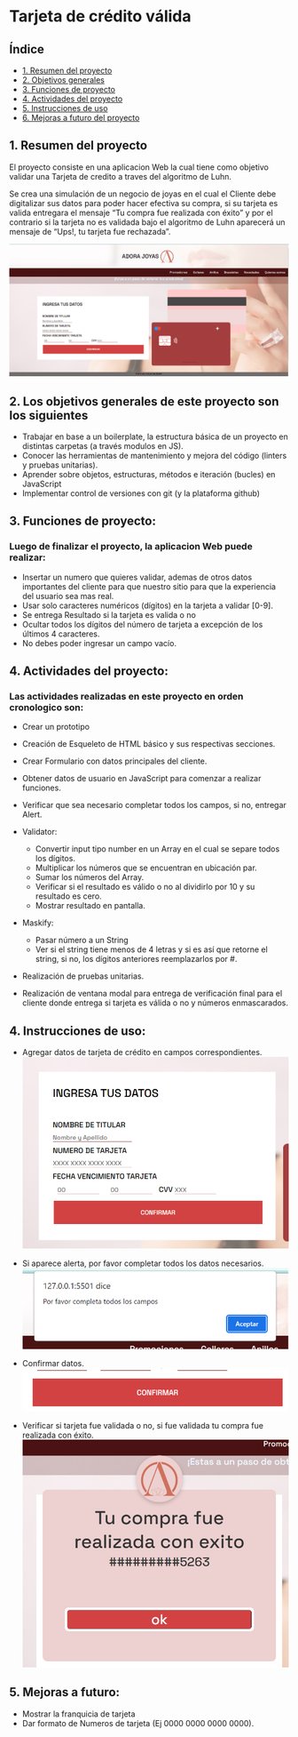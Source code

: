 # Tarjeta de crédito válida

## Índice

* [1. Resumen del proyecto](#1-resumen-del-proyecto)
* [2. Objetivos generales](#2-objetivos-generales)
* [3. Funciones de proyecto](#3-funciones-del-proyecto)
* [4. Actividades del proyecto](#4-consideraciones-técnicas)
* [5. Instrucciones de uso](#5-Instrucciones-de-Uso)
* [6. Mejoras a futuro del proyecto](#6-mejoras-a-futuro)

## 1. Resumen del proyecto

El proyecto consiste en una aplicacion Web la cual tiene como objetivo validar una Tarjeta de credito a traves del algoritmo de Luhn. 

Se crea una simulación de un negocio de joyas en el cual el Cliente debe digitalizar sus datos para poder hacer efectiva su compra, si su tarjeta es valida entregara el mensaje “Tu compra fue realizada con éxito” y por el contrario si la tarjeta no es validada bajo el algoritmo de Luhn aparecerá un mensaje de “Ups!, tu tarjeta fue rechazada”.

![foto5](/images/5.png)


## 2. Los objetivos generales de este proyecto son los siguientes

* Trabajar en base a un boilerplate, la estructura básica de un proyecto en
  distintas carpetas (a través modulos en JS).
* Conocer las herramientas de mantenimiento y mejora del código (linters y
  pruebas unitarias).
* Aprender sobre objetos, estructuras, métodos e iteración (bucles)
  en JavaScript
* Implementar control de versiones con git (y la plataforma github)

## 3. Funciones de proyecto: 

### Luego de finalizar el proyecto, la aplicacion Web puede realizar: 

* Insertar un numero que quieres validar, ademas de otros datos importantes del cliente para que nuestro sitio para que la experiencia del usuario sea mas real. 
* Usar solo caracteres numéricos (dígitos) en la tarjeta a validar [0-9].  
* Se entrega Resultado si la tarjeta es valida o no 
* Ocultar todos los dígitos del número de tarjeta a excepción de los últimos
  4 caracteres.  
* No debes poder ingresar un campo vacío.  

## 4. Actividades del proyecto: 

### Las actividades realizadas en este proyecto en orden cronologico son: 

* Crear un prototipo 
* Creación de Esqueleto de HTML básico y sus respectivas secciones.
* Crear Formulario con datos principales del cliente. 
* Obtener datos de usuario en JavaScript para comenzar a realizar funciones.
* Verificar que sea necesario completar todos los campos, si no, entregar Alert.  
* Validator: 
    * Convertir input tipo number en un Array en el cual se separe todos los dígitos.
    * Multiplicar los números que se encuentran en ubicación par. 
    * Sumar los números del Array. 
    * Verificar si el resultado es válido o no al dividirlo por 10 y su resultado es cero. 
    * Mostrar resultado en pantalla. 

* Maskify: 
    * Pasar número a un String 
    * Ver si el string tiene menos de 4 letras y si es así que retorne el string, si no, los dígitos anteriores reemplazarlos por #.

* Realización de pruebas unitarias.
* Realización de ventana modal para entrega de verificación final para el cliente donde entrega si tarjeta es válida o no y números enmascarados.

## 4. Instrucciones de uso:


* Agregar datos de tarjeta de crédito en campos correspondientes. 
 ![foto1](/images/1.png)


* Si aparece alerta, por favor completar todos los datos necesarios. 
 ![foto2](/images/2.png)


* Confirmar datos.
 ![foto3](/images/3.png)


* Verificar si tarjeta fue validada o no, si fue validada tu compra fue realizada con éxito. 
 ![foto4](/images/4.png)

 ## 5. Mejoras a futuro:

 * Mostrar la franquicia de tarjeta
 * Dar formato de Numeros de tarjeta (Ej 0000 0000 0000 0000). 

